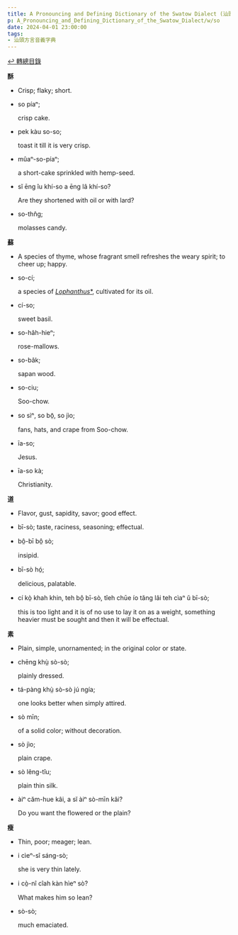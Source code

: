 ```yaml
---
title: A Pronouncing and Defining Dictionary of the Swatow Dialect (汕頭方言音義字典) / so
p: A_Pronouncing_and_Defining_Dictionary_of_the_Swatow_Dialect/w/so
date: 2024-04-01 23:00:00
tags: 
- 汕頭方言音義字典
---
```


[↩️ 轉總目錄](/A_Pronouncing_and_Defining_Dictionary_of_the_Swatow_Dialect)


**酥**
- Crisp; flaky; short.

- so píaⁿ;

  crisp cake.

- pek kàu so-so;

  toast it till it is very crisp.

- mûaⁿ-so-píaⁿ;

  a short-cake sprinkled with hemp-seed.

- sĭ ēng îu khí-so a ēng lâ khí-so?

  Are they shortened with oil or with lard?

- so-thn̂g;

  molasses candy.

**蘇**
- A species of thyme, whose fragrant smell refreshes the weary spirit; to cheer up; happy.

- so-cí;

  a species of *[Lophanthus](https://en.wikipedia.org/wiki/Lophanthus)*[*](https://species.wikimedia.org/wiki/Lophanthus), cultivated for its oil.

- cí-so;

  sweet basil.

- so-hâh-hieⁿ;

  rose-mallows.

- so-bâk;

  sapan wood.

- so-ciu;

  Soo-chow.

- so sìⁿ, so bō̤, so jìo;

  fans, hats, and crape from Soo-chow.

- īa-so;

  Jesus.

- īa-so kà;

  Christianity.

**道**
- Flavor, gust, sapidity, savor; good effect.

- bī-sò; taste, raciness, seasoning; effectual.

- bô̤-bī bô̤ sò;

  insipid.

- bī-sò hó̤;

  delicious, palatable.

- cí kò̤ khah khin, teh bô̤ bī-sò, tîeh chūe ío tăng lâi teh cìaⁿ ŭ bī-sò;

  this is too light and it is of no use to lay it on as a weight, something heavier must be sought and then it will be effectual.

**素**
- Plain, simple, unornamented; in the original color or state.

- chēng khṳ̀ sò-sò;

  plainly dressed.

- tá-pàng khṳ̀ sò-sò jú ngía;

  one looks better when simply attired.

- sò mīn;

  of a solid color; without decoration.

- sò jìo;

  plain crape.

- sò lêng-tîu;

  plain thin silk.

- àiⁿ căm-hue kâi, a sĭ àiⁿ sò-mīn kâi?

  Do you want the flowered or the plain?

**瘦**
- Thin, poor; meager; lean.

- i cìeⁿ-sî sáng-sò;

  she is very thin lately.

- i cò̤-nî cîah kàn hìeⁿ sò?

  What makes him so lean?

- sò-sò;

  much emaciated.